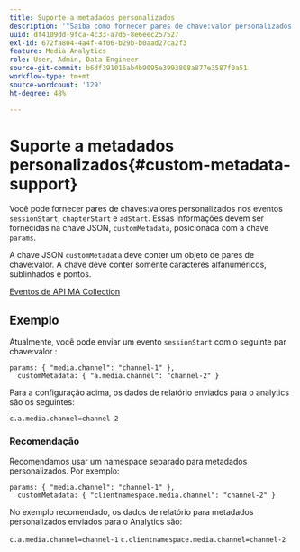 ```yaml
---
title: Suporte a metadados personalizados
description: '"Saiba como fornecer pares de chave:valor personalizados nos eventos sessionStart, chapterStart e adStart ."'
uuid: df4109dd-9fca-4c33-a7d5-8e6eec257527
exl-id: 672fa804-4a4f-4f06-b29b-b0aad27ca2f3
feature: Media Analytics
role: User, Admin, Data Engineer
source-git-commit: b6df391016ab4b9095e3993808a877e3587f0a51
workflow-type: tm+mt
source-wordcount: '129'
ht-degree: 48%

---
```


# Suporte a metadados personalizados{#custom-metadata-support}

Você pode fornecer pares de chaves:valores personalizados nos eventos `sessionStart`, `chapterStart` e `adStart`. Essas informações devem ser fornecidas na chave JSON, `customMetadata`, posicionada com a chave `params`.

A chave JSON `customMetadata` deve conter um objeto de pares de chave:valor. A chave deve conter somente caracteres alfanuméricos, sublinhados e pontos.

[Eventos de API MA Collection](/help/media-collection-api/mc-api-ref/mc-api-events-req.md)

## Exemplo

Atualmente, você pode enviar um evento `sessionStart` com o seguinte par chave:valor :

```
params: { "media.channel": "channel-1" },
  customMetadata: { "a.media.channel": "channel-2" }
```

Para a configuração acima, os dados de relatório enviados para o analytics são os seguintes:

`c.a.media.channel=channel-2`

### Recomendação

Recomendamos usar um namespace separado para metadados personalizados. Por exemplo:

```
params: { "media.channel": "channel-1" },
  customMetadata: { "clientnamespace.media.channel": "channel-2" }
```

No exemplo recomendado, os dados de relatório para metadados personalizados enviados para o Analytics são:

`c.a.media.channel=channel-1`
`c.clientnamespace.media.channel=channel-2`
